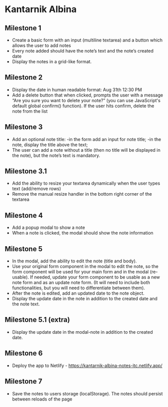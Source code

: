 # Kantarnik Albina

## Milestone 1
* Create a basic form with an input (multiline textarea) and a button which allows the user to add notes
* Every note added should have the note’s text and the note’s created date
* Display the notes in a grid-like format.

## Milestone 2
* Display the date in human readable format: Aug 31th 12:30 PM
* Add a delete button that when clicked,  prompts the user with a message “Are you sure you want to delete your note?” (you can use JavaScript's default global confirm() function). If the user hits confirm, delete the note from the list

## Milestone 3
* Add an optional note title: 
-in the form add an input for note title;
-in the note, display the title above the text;
* The user can add a note without a title (then no title will be displayed in the note), but the note’s text is mandatory.

## Milestone 3.1
* Add the ability to resize your textarea dynamically when the user types text (add/remove rows)
* Remove the manual resize handler in the bottom right corner of the textarea 

## Milestone 4
* Add a popup modal to show a note
* When a note is clicked, the modal should show the note information

## Milestone 5
* In the modal, add the ability to edit the note (title and body). 
* Use your original form component in the modal to edit the note, so the form component will be used for your main form and in the modal (re-usable). If needed, update your form component to be usable as a new note form and as an update note form. (It will need to include both functionalities, but you will need to differentiate between them).
* After the note is edited, add an updated date to the note object.
* Display the update date in the note in addition to the created date and the note text.

## Milestone 5.1 (extra)
* Display the update date in the modal-note in addition to the created date.

## Milestone 6
* Deploy the app to Netlify - https://kantarnik-albina-notes-itc.netlify.app/

## Milestone 7
* Save the notes to users storage (localStorage). The notes should persist between reloads of the page
